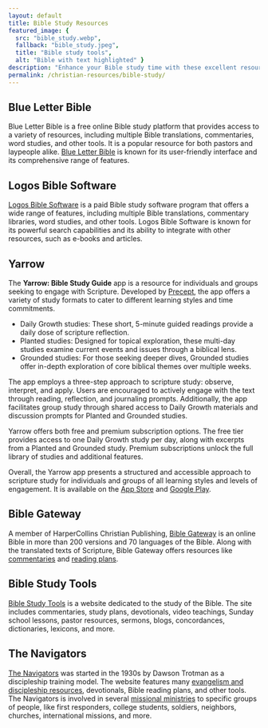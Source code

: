 ```yaml
---
layout: default
title: Bible Study Resources
featured_image: {
  src: "bible_study.webp",
  fallback: "bible_study.jpeg",
  title: "Bible study tools",
  alt: "Bible with text highlighted" }
description: "Enhance your Bible study time with these excellent resources."
permalink: /christian-resources/bible-study/
---
```


## Blue Letter Bible

Blue Letter Bible is a free online Bible study platform that provides access to a variety of resources, including multiple Bible translations, commentaries, word studies, and other tools. It is a popular resource for both pastors and laypeople alike. [Blue Letter Bible](https://www.blueletterbible.org/study.cfm) is known for its user-friendly interface and its comprehensive range of features.

## Logos Bible Software

[Logos Bible Software](https://www.logos.com/grow/what-is-logos-bible-study/) is a paid Bible study software program that offers a wide range of features, including multiple Bible translations, commentary libraries, word studies, and other tools. Logos Bible Software is known for its powerful search capabilities and its ability to integrate with other resources, such as e-books and articles.

## Yarrow

The **Yarrow: Bible Study Guide** app is a resource for individuals and groups seeking to engage with Scripture. Developed by [Precept](https://www.precept.org/), the app offers a variety of study formats to cater to different learning styles and time commitments.

- Daily Growth studies: These short, 5-minute guided readings provide a daily dose of scripture reflection.
- Planted studies: Designed for topical exploration, these multi-day studies examine current events and issues through a biblical lens.
- Grounded studies: For those seeking deeper dives, Grounded studies offer in-depth exploration of core biblical themes over multiple weeks.

The app employs a three-step approach to scripture study: observe, interpret, and apply. Users are encouraged to actively engage with the text through reading, reflection, and journaling prompts. Additionally, the app facilitates group study through shared access to Daily Growth materials and discussion prompts for Planted and Grounded studies.

Yarrow offers both free and premium subscription options. The free tier provides access to one Daily Growth study per day, along with excerpts from a Planted and Grounded study. Premium subscriptions unlock the full library of studies and additional features.

Overall, the Yarrow app presents a structured and accessible approach to scripture study for individuals and groups of all learning styles and levels of engagement. It is available on the [App Store](https://apps.apple.com/us/app/yarrow-bible-study-guide/id1667328982) and [Google Play](https://play.google.com/store/apps/details?id=org.yarrow.yarrow).

## Bible Gateway

A member of HarperCollins Christian Publishing, [Bible Gateway](https://www.biblegateway.com/) is an online Bible in more than 200 versions and 70 languages of the Bible. Along with the translated texts of Scripture, Bible Gateway offers resources like [commentaries](https://www.biblegateway.com/resources/commentaries/) and [reading plans](https://www.biblegateway.com/reading-plans/).

## Bible Study Tools

[Bible Study Tools](https://www.biblestudytools.com/) is a website dedicated to the study of the Bible. The site includes commentaries, study plans, devotionals, video teachings, Sunday school lessons, pastor resources, sermons, blogs, concordances, dictionaries, lexicons, and more.

## The Navigators

[The Navigators](https://www.navigators.org/) was started in the 1930s by Dawson Trotman as a discipleship training model. The website features many [evangelism and discipleship resources](https://www.navigators.org/topic/evangelism/?post_type=resource), devotionals, Bible reading plans, and other tools. The Navigators is involved in several [missional ministries](https://www.navigators.org/mission/) to specific groups of people, like first responders, college students, soldiers, neighbors, churches, international missions, and more.